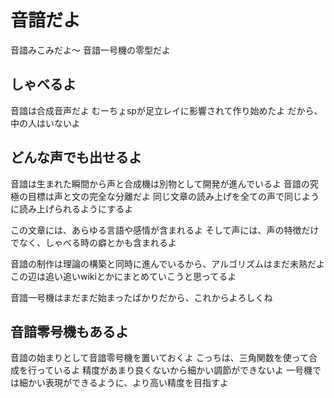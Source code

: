 # 音諳だよ
音諳みこみだよ〜
音諳一号機の零型だよ

## しゃべるよ
音諳は合成音声だよ
むーちょspが足立レイに影響されて作り始めたよ
だから、中の人はいないよ

## どんな声でも出せるよ
音諳は生まれた瞬間から声と合成機は別物として開発が進んでいるよ
音諳の究極の目標は声と文の完全な分離だよ
同じ文章の読み上げを全ての声で同じように読み上げられるようにするよ

この文章には、あらゆる言語や感情が含まれるよ
そして声には、声の特徴だけでなく、しゃべる時の癖とかも含まれるよ

音諳の制作は理論の構築と同時に進んでいるから、アルゴリズムはまだ未熟だよ
この辺は追い追いwikiとかにまとめていこうと思ってるよ

音諳一号機はまだまだ始まったばかりだから、これからよろしくね

## 音諳零号機もあるよ
音諳の始まりとして音諳零号機を置いておくよ
こっちは、三角関数を使って合成を行っているよ
精度があまり良くないから細かい調節ができないよ
一号機では細かい表現ができるように、より高い精度を目指すよ
